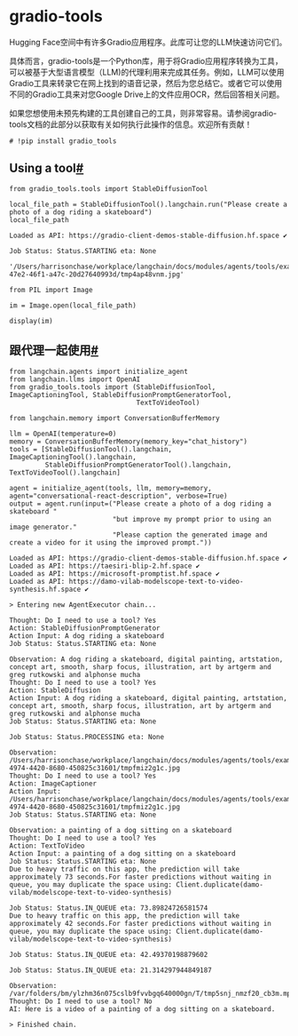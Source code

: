 gradio-tools
===============

Hugging Face空间中有许多Gradio应用程序。此库可让您的LLM快速访问它们。

具体而言，gradio-tools是一个Python库，用于将Gradio应用程序转换为工具，可以被基于大型语言模型（LLM)的代理利用来完成其任务。例如，LLM可以使用Gradio工具来转录它在网上找到的语音记录，然后为您总结它。或者它可以使用不同的Gradio工具来对您Google Drive上的文件应用OCR，然后回答相关问题。

如果您想使用未预先构建的工具创建自己的工具，则非常容易。请参阅gradio-tools文档的此部分以获取有关如何执行此操作的信息。欢迎所有贡献！

```
# !pip install gradio_tools

```

Using a tool[#](#using-a-tool "Permalink to this headline")
-----------------------------------------------------------

```
from gradio_tools.tools import StableDiffusionTool

```

```
local_file_path = StableDiffusionTool().langchain.run("Please create a photo of a dog riding a skateboard")
local_file_path

```

```
Loaded as API: https://gradio-client-demos-stable-diffusion.hf.space ✔

Job Status: Status.STARTING eta: None

```

```
'/Users/harrisonchase/workplace/langchain/docs/modules/agents/tools/examples/b61c1dd9-47e2-46f1-a47c-20d27640993d/tmp4ap48vnm.jpg'

```

```
from PIL import Image

```

```
im = Image.open(local_file_path)

```

```
display(im)

```



跟代理一起使用[#](#using-within-an-agent "Permalink to this headline")
-----------------------------------------------------------------------------

```
from langchain.agents import initialize_agent
from langchain.llms import OpenAI
from gradio_tools.tools import (StableDiffusionTool, ImageCaptioningTool, StableDiffusionPromptGeneratorTool,
                                TextToVideoTool)

from langchain.memory import ConversationBufferMemory

llm = OpenAI(temperature=0)
memory = ConversationBufferMemory(memory_key="chat_history")
tools = [StableDiffusionTool().langchain, ImageCaptioningTool().langchain,
         StableDiffusionPromptGeneratorTool().langchain, TextToVideoTool().langchain]

agent = initialize_agent(tools, llm, memory=memory, agent="conversational-react-description", verbose=True)
output = agent.run(input=("Please create a photo of a dog riding a skateboard "
                          "but improve my prompt prior to using an image generator."
                          "Please caption the generated image and create a video for it using the improved prompt."))

```

```
Loaded as API: https://gradio-client-demos-stable-diffusion.hf.space ✔
Loaded as API: https://taesiri-blip-2.hf.space ✔
Loaded as API: https://microsoft-promptist.hf.space ✔
Loaded as API: https://damo-vilab-modelscope-text-to-video-synthesis.hf.space ✔

> Entering new AgentExecutor chain...

Thought: Do I need to use a tool? Yes
Action: StableDiffusionPromptGenerator
Action Input: A dog riding a skateboard
Job Status: Status.STARTING eta: None

Observation: A dog riding a skateboard, digital painting, artstation, concept art, smooth, sharp focus, illustration, art by artgerm and greg rutkowski and alphonse mucha
Thought: Do I need to use a tool? Yes
Action: StableDiffusion
Action Input: A dog riding a skateboard, digital painting, artstation, concept art, smooth, sharp focus, illustration, art by artgerm and greg rutkowski and alphonse mucha
Job Status: Status.STARTING eta: None

Job Status: Status.PROCESSING eta: None

Observation: /Users/harrisonchase/workplace/langchain/docs/modules/agents/tools/examples/2e280ce4-4974-4420-8680-450825c31601/tmpfmiz2g1c.jpg
Thought: Do I need to use a tool? Yes
Action: ImageCaptioner
Action Input: /Users/harrisonchase/workplace/langchain/docs/modules/agents/tools/examples/2e280ce4-4974-4420-8680-450825c31601/tmpfmiz2g1c.jpg
Job Status: Status.STARTING eta: None

Observation: a painting of a dog sitting on a skateboard
Thought: Do I need to use a tool? Yes
Action: TextToVideo
Action Input: a painting of a dog sitting on a skateboard
Job Status: Status.STARTING eta: None
Due to heavy traffic on this app, the prediction will take approximately 73 seconds.For faster predictions without waiting in queue, you may duplicate the space using: Client.duplicate(damo-vilab/modelscope-text-to-video-synthesis)

Job Status: Status.IN_QUEUE eta: 73.89824726581574
Due to heavy traffic on this app, the prediction will take approximately 42 seconds.For faster predictions without waiting in queue, you may duplicate the space using: Client.duplicate(damo-vilab/modelscope-text-to-video-synthesis)

Job Status: Status.IN_QUEUE eta: 42.49370198879602

Job Status: Status.IN_QUEUE eta: 21.314297944849187

Observation: /var/folders/bm/ylzhm36n075cslb9fvvbgq640000gn/T/tmp5snj_nmzf20_cb3m.mp4
Thought: Do I need to use a tool? No
AI: Here is a video of a painting of a dog sitting on a skateboard.

> Finished chain.

```

